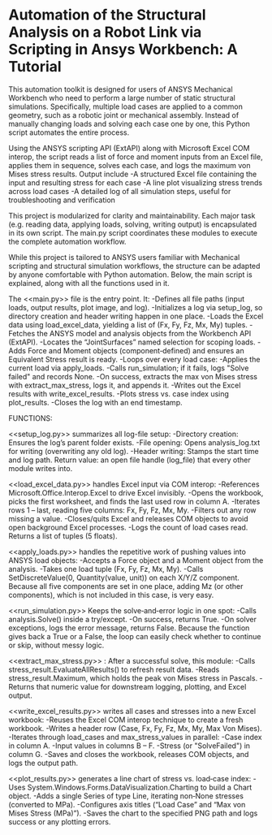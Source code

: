 <h1> Automation of the Structural Analysis on a Robot Link via Scripting in Ansys Workbench: A Tutorial </h1>

This automation toolkit is designed for users of ANSYS Mechanical Workbench who need to perform a large number of static structural simulations. 
Specifically, multiple load cases are applied to a common geometry, such as a robotic joint or mechanical assembly. 
Instead of manually changing loads and solving each case one by one, this Python script automates the entire process.

Using the ANSYS scripting API (ExtAPI) along with Microsoft Excel COM interop, the script reads a list of force and moment inputs from an Excel file,
applies them in sequence, solves each case, and logs the maximum von Mises stress results.
Output include
-A structured Excel file containing the input and resulting stress for each case
-A line plot visualizing stress trends across load cases
-A detailed log of all simulation steps, useful for troubleshooting and verification

This project is modularized for clarity and maintainability. Each major task (e.g. reading data, applying loads, solving, writing output) is encapsulated in its own script.
The main.py script coordinates these modules to execute the complete automation workflow.

While this project is tailored to ANSYS users familiar with Mechanical scripting and structural simulation workflows, the structure can be adapted by anyone comfortable with Python automation.
Below, the main script is explained, along with all the functions used in it.



The <<main.py>> file is the entry point. It:
	-Defines all file paths (input loads, output results, plot image, and log).
	-Initializes a log via setup_log, so directory creation and header writing happen in one place.
	-Loads the Excel data using load_excel_data, yielding a list of (Fx, Fy, Fz, Mx, My) tuples.
	-Fetches the ANSYS model and analysis objects from the Workbench API (ExtAPI).
	-Locates the “JointSurfaces” named selection for scoping loads.
	-Adds Force and Moment objects (component‐defined) and ensures an Equivalent Stress result is ready.
	-Loops over every load case:
	-Applies the current load via apply_loads.
	-Calls run_simulation; if it fails, logs "Solve failed" and records None.
	-On success, extracts the max von Mises stress with extract_max_stress, logs it, and appends it.
	-Writes out the Excel results with write_excel_results.
	-Plots stress vs. case index using plot_results.
	-Closes the log with an end timestamp.

FUNCTIONS:

<<setup_log.py>> summarizes all log-file setup:
	-Directory creation: Ensures the log’s parent folder exists.
	-File opening: Opens analysis_log.txt for writing (overwriting any old log).
	-Header writing: Stamps the start time and log path.
	Return value: an open file handle (log_file) that every other module writes into.

<<load_excel_data.py>> handles Excel input via COM interop:
	-References Microsoft.Office.Interop.Excel to drive Excel invisibly.
	-Opens the workbook, picks the first worksheet, and finds the last used row in column A.
	-Iterates rows 1 – last, reading five columns: Fx, Fy, Fz, Mx, My.
	-Filters out any row missing a value.
	-Closes/quits Excel and releases COM objects to avoid open background Excel processes.
	-Logs the count of load cases read.
	Returns a list of tuples (5 floats).

<<apply_loads.py>> handles the repetitive work of pushing values into ANSYS load objects:
	-Accepts a Force object and a Moment object from the analysis.
	-Takes one load tuple (Fx, Fy, Fz, Mx, My).
	-Calls SetDiscreteValue(0, Quantity(value, unit)) on each X/Y/Z component.
	Because all five components are set in one place, adding Mz (or other components), which is not included in this case, is very easy.

<<run_simulation.py>> Keeps the solve‐and‐error logic in one spot:
	-Calls analysis.Solve() inside a try/except.
	-On success, returns True.
	-On solver exceptions, logs the error message, returns False.
	Because the function gives back a True or a False, the loop can easily check whether to continue or skip, without messy logic.


<<extract_max_stress.py>> : After a successful solve, this module:
	-Calls stress_result.EvaluateAllResults() to refresh result data.
	-Reads stress_result.Maximum, which holds the peak von Mises stress in Pascals.
	-Returns that numeric value for downstream logging, plotting, and Excel output.

<<write_excel_results.py>> writes all cases and stresses into a new Excel workbook:
	-Reuses the Excel COM interop technique to create a fresh workbook.
	-Writes a header row (Case, Fx, Fy, Fz, Mx, My, Max Von Mises).
	-Iterates through load_cases and max_stress_values in parallel:
		-Case index in column A.
		-Input values in columns B – F.
		-Stress (or "SolveFailed") in column G.
	-Saves and closes the workbook, releases COM objects, and logs the output path.

<<plot_results.py>> generates a line chart of stress vs. load‐case index:
	-Uses System.Windows.Forms.DataVisualization.Charting to build a Chart object.
	-Adds a single Series of type Line, iterating non‐None stresses (converted to MPa).
	-Configures axis titles (“Load Case” and “Max von Mises Stress (MPa)”).
	-Saves the chart to the specified PNG path and logs success or any plotting errors.
